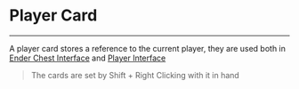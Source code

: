 # Player Card
---

A player card stores a reference to the current player, they are used both in [Ender Chest Interface](../peripherals/ender-chest-interface.md) and [Player Interface](../peripherals/player-interface.md)

> The cards are set by Shift + Right Clicking with it in hand